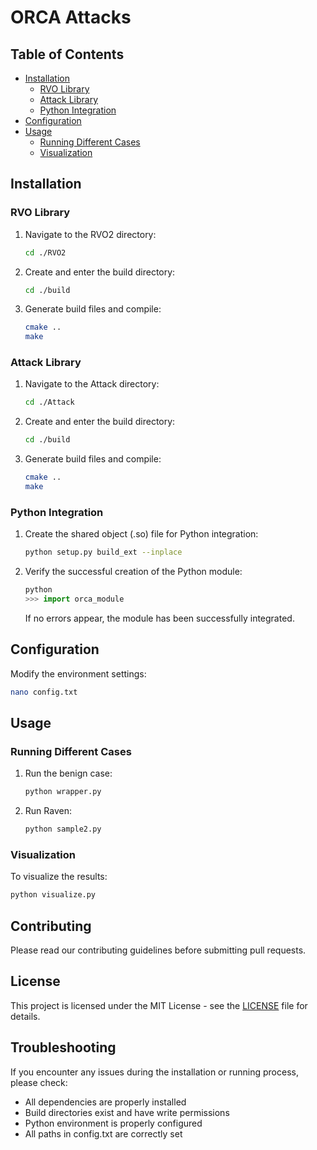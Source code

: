 # ORCA Attacks

## Table of Contents
- [Installation](#installation)
  - [RVO Library](#rvo-library)
  - [Attack Library](#attack-library)
  - [Python Integration](#python-integration)
- [Configuration](#configuration)
- [Usage](#usage)
  - [Running Different Cases](#running-different-cases)
  - [Visualization](#visualization)

## Installation

### RVO Library

1. Navigate to the RVO2 directory:
   ```bash
   cd ./RVO2
   ```

2. Create and enter the build directory:
   ```bash
   cd ./build
   ```

3. Generate build files and compile:
   ```bash
   cmake ..
   make
   ```

### Attack Library

1. Navigate to the Attack directory:
   ```bash
   cd ./Attack
   ```

2. Create and enter the build directory:
   ```bash
   cd ./build
   ```

3. Generate build files and compile:
   ```bash
   cmake ..
   make
   ```

### Python Integration

1. Create the shared object (.so) file for Python integration:
   ```bash
   python setup.py build_ext --inplace
   ```

2. Verify the successful creation of the Python module:
   ```python
   python
   >>> import orca_module
   ```

   If no errors appear, the module has been successfully integrated.

## Configuration

Modify the environment settings:
```bash
nano config.txt
```

## Usage

### Running Different Cases

1. Run the benign case:
   ```bash
   python wrapper.py
   ```

2. Run Raven:
   ```bash
   python sample2.py
   ```

### Visualization

To visualize the results:
```bash
python visualize.py
```

## Contributing

Please read our contributing guidelines before submitting pull requests.

## License

This project is licensed under the MIT License - see the [LICENSE](LICENSE) file for details.

## Troubleshooting

If you encounter any issues during the installation or running process, please check:
- All dependencies are properly installed
- Build directories exist and have write permissions
- Python environment is properly configured
- All paths in config.txt are correctly set